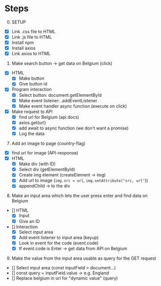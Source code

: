# Steps

0. SETUP

- [x] Link .css file to HTML
- [x] Link .js file to HTML
- [x] Install npm
- [x] Install axios
- [x] Link axios to HTML

1. Make search button -> get data on Belgium (click)

- [x] HTML
	- [x] Make button
	- [x] Give button id
- [x] Program interaction
	- [X] Select button: document.getElementById
	- [X] Make event listener: .addEventListener
	- [x] Make event handler async function (execute on click)
- [x] Make request to API
	- [x] find url for Belgium (api docs)
	- [x] axios.get(url)
	- [x] add await to async function (we don't want a promise)
	- [x] Log the data

7. Add an image to page (country-flag)

- [x] find url for image (API-response)
- [x] HTML
	- [x] Make div (with ID)
	- [x] Select div (getElementById)
	- [x] Create img element (createElement -> img)
	- [x] Add url to image (`img.src = url`, `img.setAttribute("src, url"`))
	- [x] appendChild -> to the div

8. Make an input area which lets the user press enter and find data on Belgium

- [] HTML
	- [x] Input
	- [x] Give an ID
- [] Interaction
	- [x] Select input area
	- [x] Add event listener to input area (keyup)
	- [x] Look in event for the code (event.code)
	- [x] If event.code is Enter -> get data from API on Belgium

9. Make the value from the input area usable as query for the GET request

- [] Select input area (const inputField = document...)
- [] const query = inputField.value -> e.g. England
- [] Replace belgium in url for "dynamic value" (query)